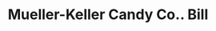 ---
doi: 10.7916/D86411ZM
date_other: '1922'
date_other_textual: '1922'
form: printed ephemera
genre:
- Invoices
name:
- Mueller-Keller Candy Co.
object_in_context_url: https://biggert.cul.columbia.edu/items/view/ave_biggert_01885
subject_hierarchical_geographic:
- St. Joseph, Missouri, United States
subject_name:
- Mueller-Keller Candy Co.
title: Mueller-Keller Candy Co.. Bill
sort_title: Mueller-Keller Candy Co.. Bill
call_number: ave_biggert_01885
coordinates:
- 39.75805555555556,-94.83666666666666
pid: ave_biggert_01885
identifiers: ave_biggert_01885
thumbnail: false
permalink: /biggert/ave_biggert_01885/
layout: iiif-image-page
---